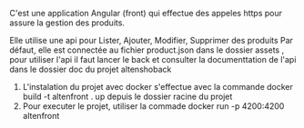 C'est une application Angular (front) qui effectue des appeles https  pour assure la gestion des produits.

Elle utilise une api pour Lister, Ajouter, Modifier, Supprimer des produits 
Par défaut, elle est connectée au fichier product.json dans le dossier assets , pour utiliser l'api il faut lancer le back et consulter la documenttation de l'api dans le dossier doc du projet altenshoback

1. L'instalation du projet avec docker s'effectue avec la commande docker build -t altenfront . up depuis le dossier racine du projet
2. Pour executer le projet, utiliser la commade docker run -p 4200:4200 altenfront
